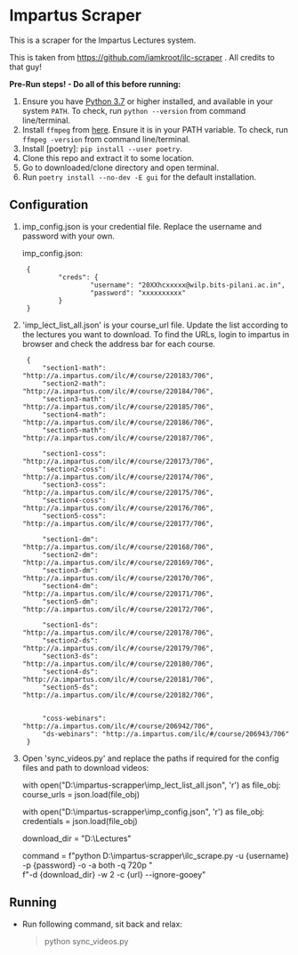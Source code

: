 # Impartus Scraper

This is a scraper for the Impartus Lectures system.

This is taken from https://github.com/iamkroot/ilc-scraper . All credits to that guy! 

**Pre-Run steps! - Do all of this before running:**
1. Ensure you have [Python 3.7](https://www.python.org/downloads/) or higher installed, and available in your system `PATH`. To check, run `python --version` from command line/terminal.
2. Install `ffmpeg` from [here](http://ffmpeg.org/download.html). Ensure it is in your PATH variable. To check, run `ffmpeg -version` from command line/terminal.
3. Install [poetry]: `pip install --user poetry`.
4. Clone this repo and extract it to some location.
5. Go to downloaded/clone directory and open terminal.
6. Run `poetry install --no-dev -E gui` for the default installation.

## Configuration
1. imp_config.json is your credential file. Replace the username and password with your own.

	 imp_config.json:

		{
				"creds": {
						"username": "20XXhcxxxxx@wilp.bits-pilani.ac.in",
						"password": "xxxxxxxxxx"
				}
		}

2. 'imp_lect_list_all.json' is your course_url file. Update the list according to the lectures you want to download. To find the URLs,
	 login to impartus in browser and check the address bar for each course.

		{
			"section1-math": "http://a.impartus.com/ilc/#/course/220183/706",
			"section2-math": "http://a.impartus.com/ilc/#/course/220184/706",
			"section3-math": "http://a.impartus.com/ilc/#/course/220185/706",
			"section4-math": "http://a.impartus.com/ilc/#/course/220186/706",
			"section5-math": "http://a.impartus.com/ilc/#/course/220187/706",

			"section1-coss": "http://a.impartus.com/ilc/#/course/220173/706",
			"section2-coss": "http://a.impartus.com/ilc/#/course/220174/706",
			"section3-coss": "http://a.impartus.com/ilc/#/course/220175/706",
			"section4-coss": "http://a.impartus.com/ilc/#/course/220176/706",
			"section5-coss": "http://a.impartus.com/ilc/#/course/220177/706",

			"section1-dm": "http://a.impartus.com/ilc/#/course/220168/706",
			"section2-dm": "http://a.impartus.com/ilc/#/course/220169/706",
			"section3-dm": "http://a.impartus.com/ilc/#/course/220170/706",
			"section4-dm": "http://a.impartus.com/ilc/#/course/220171/706",
			"section5-dm": "http://a.impartus.com/ilc/#/course/220172/706",

			"section1-ds": "http://a.impartus.com/ilc/#/course/220178/706",
			"section2-ds": "http://a.impartus.com/ilc/#/course/220179/706",
			"section3-ds": "http://a.impartus.com/ilc/#/course/220180/706",
			"section4-ds": "http://a.impartus.com/ilc/#/course/220181/706",
			"section5-ds": "http://a.impartus.com/ilc/#/course/220182/706",

			
			"coss-webinars": "http://a.impartus.com/ilc/#/course/206942/706",
			"ds-webinars": "http://a.impartus.com/ilc/#/course/206943/706"
		}
		
3. Open 'sync_videos.py' and replace the paths if required for the config files and path to download videos:

	with open("D:\\impartus-scrapper\\imp_lect_list_all.json", 'r') as file_obj:
    course_urls = json.load(file_obj)

	
	with open("D:\\impartus-scrapper\\imp_config.json", 'r') as file_obj:
    credentials = json.load(file_obj)

	
	download_dir = "D:\\Lectures"


	command = f"python D:\\impartus-scrapper\\ilc_scrape.py -u {username} -p {password} -o -a both -q 720p " \
              f"-d {download_dir} -w 2 -c {url} --ignore-gooey"


## Running

* Run following command, sit back and relax:

	> python sync_videos.py
